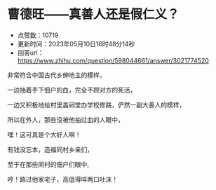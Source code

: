 # 曹德旺——真善人还是假仁义？
- 点赞数：10719
- 更新时间：2023年05月10日16时48分14秒
- 回答url：https://www.zhihu.com/question/598044661/answer/3021774520
<body>
 <p data-pid="mo39cu6H">非常符合中国古代乡绅地主的模样，</p>
 <p data-pid="Q_lhUoVf">一边抽着手下佃户的血，完全不顾对方的死活，</p>
 <p data-pid="l4GcMXB3">一边又积极地给村里盖祠堂办学校修路，俨然一副大善人的模样，</p>
 <p data-pid="IQx9KuDn">所以在外人，那些没被他抽过血的人眼中，</p>
 <p data-pid="oQOnAeXA">嘿！这可真是个大好人啊！</p>
 <p data-pid="RIy2D4ZS">有钱没忘本，造福同村乡亲们，</p>
 <p data-pid="QDA3N-fR">至于在那些同村的佃户们眼中,</p>
 <p data-pid="0XTwL74b">哼！路过他家宅子，高低得啐两口吐沫！</p>
 <p></p>
 <p></p>
</body>